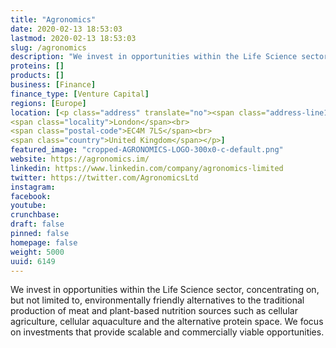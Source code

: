 ```yaml
---
title: "Agronomics"
date: 2020-02-13 18:53:03
lastmod: 2020-02-13 18:53:03
slug: /agronomics
description: "We invest in opportunities within the Life Science sector, concentrating on, but not limited to, environmentally friendly alternatives to the traditional production of meat and plant-based nutrition sources such as cellular agriculture, cellular aquaculture and the alternative protein space. We focus on investments that provide scalable and commercially viable opportunities."
proteins: []
products: []
business: [Finance]
finance_type: [Venture Capital]
regions: [Europe]
location: [<p class="address" translate="no"><span class="address-line1">Paternoster Square</span><br>
<span class="locality">London</span><br>
<span class="postal-code">EC4M 7LS</span><br>
<span class="country">United Kingdom</span></p>]
featured_image: "cropped-AGRONOMICS-LOGO-300x0-c-default.png"
website: https://agronomics.im/
linkedin: https://www.linkedin.com/company/agronomics-limited
twitter: https://twitter.com/AgronomicsLtd
instagram: 
facebook: 
youtube: 
crunchbase: 
draft: false
pinned: false
homepage: false
weight: 5000
uuid: 6149
---
```

We invest in opportunities within the Life Science sector, concentrating on, but not limited to, environmentally friendly alternatives to the traditional production of meat and plant-based nutrition sources such as cellular agriculture, cellular aquaculture and the alternative protein space. We focus on investments that provide scalable and commercially viable opportunities.
